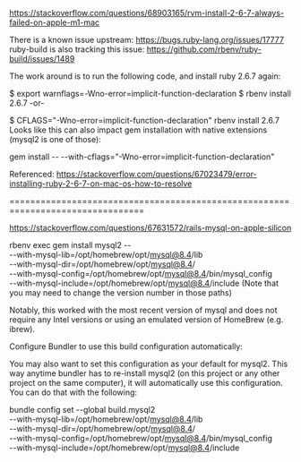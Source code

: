 https://stackoverflow.com/questions/68903165/rvm-install-2-6-7-always-failed-on-apple-m1-mac

There is a known issue upstream: https://bugs.ruby-lang.org/issues/17777 ruby-build is also tracking this issue: https://github.com/rbenv/ruby-build/issues/1489

The work around is to run the following code, and install ruby 2.6.7 again:

$ export warnflags=-Wno-error=implicit-function-declaration
$ rbenv install 2.6.7
-or-

$ CFLAGS="-Wno-error=implicit-function-declaration" rbenv install 2.6.7
Looks like this can also impact gem installation with native extensions (mysql2 is one of those):

gem install <GEMNAME> -- --with-cflags="-Wno-error=implicit-function-declaration"

Referenced: https://stackoverflow.com/questions/67023479/error-installing-ruby-2-6-7-on-mac-os-how-to-resolve

================================================================================

https://stackoverflow.com/questions/67631572/rails-mysql-on-apple-silicon

rbenv exec gem install mysql2 -- \
--with-mysql-lib=/opt/homebrew/opt/mysql@8.4/lib \
--with-mysql-dir=/opt/homebrew/opt/mysql@8.4/ \
--with-mysql-config=/opt/homebrew/opt/mysql@8.4/bin/mysql_config \
--with-mysql-include=/opt/homebrew/opt/mysql@8.4/include
(Note that you may need to change the version number in those paths)

Notably, this worked with the most recent version of mysql and does not require any Intel versions or using an emulated version of HomeBrew (e.g. ibrew).

Configure Bundler to use this build configuration automatically:

You may also want to set this configuration as your default for mysql2. This way anytime bundler has to re-install mysql2 (on this project or any other project on the same computer), it will automatically use this configuration. You can do that with the following:

bundle config set --global build.mysql2 \
--with-mysql-lib=/opt/homebrew/opt/mysql@8.4/lib \
--with-mysql-dir=/opt/homebrew/opt/mysql@8.4/ \
--with-mysql-config=/opt/homebrew/opt/mysql@8.4/bin/mysql_config \
--with-mysql-include=/opt/homebrew/opt/mysql@8.4/include
